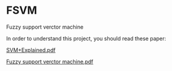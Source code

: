 # FSVM
Fuzzy support verctor machine

In order to understand this project, you should read these paper:

[SVM+Explained.pdf](https://github.com/ParisanSH/FSVM/files/10328599/SVM%2BExplained.pdf)

[Fuzzy support verctor machine.pdf](https://github.com/ParisanSH/FSVM/files/10328600/Fuzzy.support.verctor.machine.pdf)
